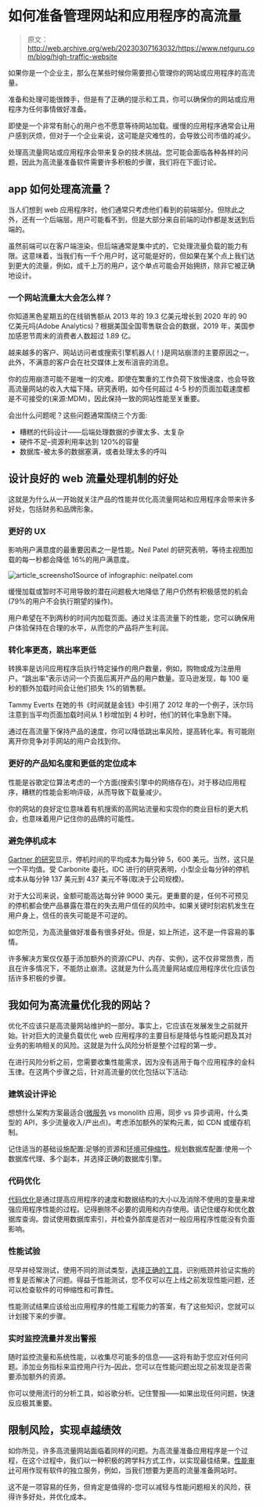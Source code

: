 # 如何准备管理网站和应用程序的高流量

> 原文：<http://web.archive.org/web/20230307163032/https://www.netguru.com/blog/high-traffic-website>

 如果你是一个企业主，那么在某些时候你需要担心管理你的网站或应用程序的高流量。

准备和处理可能很棘手，但是有了正确的提示和工具，你可以确保你的网站或应用程序为任何事情做好准备。

即使是一个非常有耐心的用户也不愿意等待网站加载。缓慢的应用程序通常会让用户感到厌烦，但对于一个企业来说，这可能是灾难性的，会导致公司市值的减少。

处理高流量网站或应用程序会带来复杂的技术挑战。您可能会面临各种各样的问题，因此为高流量准备软件需要许多积极的步骤，我们将在下面讨论。

## app 如何处理高流量？

当人们想到 web 应用程序时，他们通常只考虑他们看到的前端部分。但除此之外，还有一个后端层。用户可能看不到，但是大部分来自前端的动作都是发送到后端的。

虽然前端可以在客户端渲染，但后端通常是集中式的，它处理流量负载的能力有限。这意味着，当我们有一千个用户时，这可能是好的，但如果在某个点上我们达到更大的流量，例如，成千上万的用户，这个单点可能会开始拥挤，除非它被正确地设计。

### 一个网站流量太大会怎么样？

你知道黑色星期五的在线销售额从 2013 年的 19.3 亿美元增长到 2020 年的 90 亿美元吗(Adobe Analytics)？根据美国全国零售联合会的数据，2019 年，美国参加感恩节周末的消费者人数超过 1.89 亿。

越来越多的客户、网站访问者或搜索引擎机器人(！)是网站崩溃的主要原因之一。此外，不满意的客户会在社交媒体上发布沮丧的消息。

你的应用崩溃可能不是唯一的灾难。即使在繁重的工作负荷下放慢速度，也会导致高流量网站的收入大幅下降。研究表明，如今任何超过 4-5 秒的页面加载速度都是不可接受的(来源:MDM)，因此保持一致的网站性能至关重要。

会出什么问题呢？这些问题通常围绕三个方面:

*   糟糕的代码设计——后端处理数据的步骤太多、太复杂
*   硬件不足–资源利用率达到 120%的容量
*   数据库-被太多的数据塞满，或者处理太多的呼叫

## 设计良好的 web 流量处理机制的好处

这就是为什么从一开始就关注产品的性能并优化高流量网站和应用程序会带来许多好处，包括财务和品牌形象。

### 更好的 UX

影响用户满意度的最重要因素之一是性能。Neil Patel 的研究表明，等待主视图加载的每一秒都会降低 16%的用户满意度。

![article_screensho1](img/5f6891e33f13749322b7e7761290b0ce.png)Source of infographic: neilpatel.com

缓慢加载或暂时不可用导致的潜在问题极大地降低了用户仍然有积极感觉的机会(79%的用户不会执行期望的操作)。

用户希望在不到两秒的时间内加载页面。通过关注高流量下的性能，您可以确保用户体验保持在合理的水平，从而您的产品将产生利润。

### 转化率更高，跳出率更低

转换率是访问应用程序后执行特定操作的用户数量，例如，购物或成为注册用户。“跳出率”表示访问一个页面后离开产品的用户数量。亚马逊发现，每 100 毫秒的额外加载时间会让他们损失 1%的销售额。

Tammy Everts 在她的书《时间就是金钱》中引用了 2012 年的一个例子，沃尔玛注意到当平均页面加载时间从 1 秒增加到 4 秒时，他们的转化率急剧下降。

通过在高流量下保持产品的速度，你可以降低跳出率风险，提高转化率。有可能刚离开你竞争对手网站的用户会找到你。

### 更好的产品知名度和更低的定位成本

性能是谷歌定位算法考虑的一个方面(搜索引擎中的网络存在)。对于移动应用程序，糟糕的性能会影响评级，从而导致下载量减少。

你的网站的良好定位意味着有机搜索的高网站流量和实现你的商业目标的更大机会，也意味着用户记住你的品牌的可能性。

### 避免停机成本

[Gartner 的研究](http://web.archive.org/web/20221206202627/https://blogs.gartner.com/andrew-lerner/2014/07/16/the-cost-of-downtime/)显示，停机时间的平均成本为每分钟 5，600 美元。当然，这只是一个平均值。受 Carbonite 委托，IDC 进行的研究表明，小型企业每分钟的停机成本从每分钟 137 美元到 437 美元不等(取决于公司规模)。

对于大公司来说，金额可能高达每分钟 9000 美元。更重要的是，任何不可预见的停机都会使产品暴露在潜在的失去用户信任的风险中。如果关键时刻宕机发生在用户身上，信任的丧失可能是不可逆的。

如您所见，为高流量做好准备有很多好处。但是，如上所述，这不是一件容易的事情。

许多解决方案仅仅基于添加额外的资源(CPU、内存、实例)，这不仅非常昂贵，而且在许多情况下，不能防止崩溃。这就是为什么高流量网站或应用程序优化应该包括许多积极的步骤。

## 我如何为高流量优化我的网站？

优化不应该只是高流量网站维护的一部分。事实上，它应该在发展发生之前就开始。针对巨大的流量负载优化 web 应用程序的主要目标是降低与性能问题及其对业务的影响相关的风险。这就是为什么风险分析是整个过程的第一步。

在进行风险分析之前，您需要收集性能需求，因为没有适用于每个应用程序的金科玉律。在这两个步骤之后，针对高流量的优化包括以下活动:

### 建筑设计评论

想想什么架构方案最适合([微服务](/web/20221206202627/https://www.netguru.com/blog/monolithic-vs-microservices-architecture) vs monolith 应用，同步 vs 异步调用，什么类型的 API，多少流量收入/产出点)。考虑添加额外的架构元素，如 CDN 或缓存机制。

记住适当的基础设施配置:足够的资源和[环境可伸缩性](http://web.archive.org/web/20221206202627/https://www.netguru.com/blog/how-to-build-scalable-cloud-architecture)。规划数据库配置:使用一个数据库代理、多个副本，并选择正确的数据库引擎。

### 代码优化

[代码优化](http://web.archive.org/web/20221206202627/https://www.netguru.com/blog/django-performance-optimization)是通过提高应用程序的速度和数据结构的大小以及消除不使用的变量来增强应用程序性能的过程。记得删除不必要的调用和内存使用。请记住缓存和优化数据库查询。尝试使用数据库索引，并检查外部库是否对一般应用程序性能没有负面影响。

### 性能试验

尽早并经常测试，使用不同的测试类型，[选择正确的工具](http://web.archive.org/web/20221206202627/https://www.netguru.com/blog/performance-testing-tools)，识别瓶颈并验证实施的修复是否解决了问题。得益于性能测试，您不仅可以在上线之前发现性能问题，还可以检查软件的可伸缩性和可靠性。

性能测试结果应该给出应用程序的性能工程能力的答案，有了这些知识，您就可以计划接下来的步骤。

### 实时监控流量并发出警报

随时监控流量和系统性能，以收集尽可能多的信息——这将有助于您应对任何问题。添加业务指标来监控用户行为–因此，您可以在性能问题出现之前发现是否需要添加额外的资源。

你可以使用流行的分析工具，如谷歌分析。记住警报——如果出现任何问题，快速反应极其重要。

## 限制风险，实现卓越绩效

如你所见，许多高流量网站面临着同样的问题。为高流量准备应用程序是一个过程，在这个过程中，我们以一种积极的跨学科方式工作，以实现最佳结果。[性能审计](http://web.archive.org/web/20221206202627/https://www.netguru.com/services/quality-assurance)可用作现有软件的独立服务，例如，当我们想要为更高的流量准备网站时。

这不是一项容易的任务，但肯定是值得的-您可以减轻与性能问题相关的风险，获得许多好处，并优化成本。